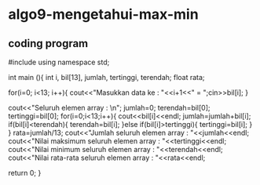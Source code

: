 # algo9-mengetahui-max-min

## coding program
#include <iostream>
using namespace std;

int main (){
 int i, bil[13], jumlah, tertinggi, terendah;
 float rata;

 for(i=0; i<13; i++){
  cout<<"Masukkan data ke : "<<i+1<<" = ";cin>>bil[i];
 }

 cout<<"Seluruh elemen array : \n";
 jumlah=0;
 terendah=bil[0];
 tertinggi=bil[0];
 for(i=0;i<13;i++){
  cout<<bil[i]<<endl;
  jumlah=jumlah+bil[i];
  if(bil[i]<terendah){
   terendah=bil[i];
  }else if(bil[i]>tertinggi){
   tertinggi=bil[i];
  }
 }
 rata=jumlah/13;
 cout<<"Jumlah seluruh elemen array : "<<jumlah<<endl;
 cout<<"Nilai maksimum seluruh elemen array : "<<tertinggi<<endl;
 cout<<"Nilai minimum seluruh elemen array : "<<terendah<<endl;
 cout<<"Nilai rata-rata seluruh elemen array : "<<rata<<endl;

 return 0;
}
